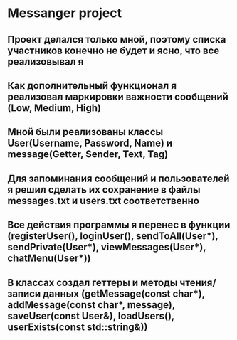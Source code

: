 # Messanger project

## Проект делался только мной, поэтому списка участников конечно не будет и ясно, что все реализовывал я
## Как дополнительный функционал я реализовал маркировки важности сообщений (Low, Medium, High)
## Мной были реализованы классы User(Username, Password, Name) и message(Getter, Sender, Text, Tag)
## Для запоминания сообщений и пользователей я решил сделать их сохранение в файлы messages.txt и users.txt соответственно
## Все действия программы я перенес в функции (registerUser(), loginUser(), sendToAll(User*), sendPrivate(User*), viewMessages(User*), chatMenu(User*))
## В классах создал геттеры и методы чтения/записи данных (getMessage(const char*), addMessage(const char*, message), saveUser(const User&), loadUsers(), userExists(const std::string&))
